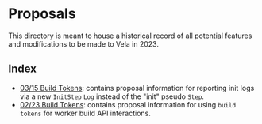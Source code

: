 # Proposals

This directory is meant to house a historical record of all potential features and modifications to be made to Vela in 2023.

## Index

* [03/15 Build Tokens](03-15_init-step.md): contains proposal information for reporting init logs via a new `InitStep` `Log` instead of the "init" pseudo `Step`.
* [02/23 Build Tokens](02-23_build-tokens.md): contains proposal information for using `build tokens` for worker build API interactions.
